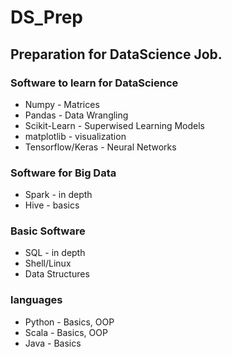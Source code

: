 # DS_Prep

## Preparation for DataScience Job.

### Software to learn for DataScience
* Numpy - Matrices
* Pandas - Data Wrangling
* Scikit-Learn - Superwised Learning Models
* matplotlib - visualization
* Tensorflow/Keras - Neural Networks

### Software for Big Data
* Spark - in depth
* Hive - basics

### Basic Software
* SQL - in depth
* Shell/Linux
* Data Structures

### languages
* Python - Basics, OOP
* Scala - Basics, OOP 
* Java - Basics
